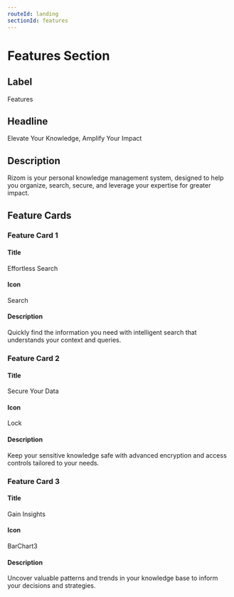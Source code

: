 ```yaml
---
routeId: landing
sectionId: features
---
```

# Features Section

## Label

Features

## Headline

Elevate Your Knowledge, Amplify Your Impact

## Description

Rizom is your personal knowledge management system, designed to help you organize, search, secure, and leverage your expertise for greater impact.

## Feature Cards

### Feature Card 1

#### Title

Effortless Search

#### Icon

Search

#### Description

Quickly find the information you need with intelligent search that understands your context and queries.

### Feature Card 2

#### Title

Secure Your Data

#### Icon

Lock

#### Description

Keep your sensitive knowledge safe with advanced encryption and access controls tailored to your needs.

### Feature Card 3

#### Title

Gain Insights

#### Icon

BarChart3

#### Description

Uncover valuable patterns and trends in your knowledge base to inform your decisions and strategies.
